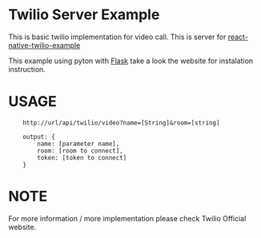 #  Twilio Server Example
This is basic twilio implementation for video call.
This is server for [react-native-twilio-example](https://github.com/RZulfikri/react-native-twilio-example.git)

This example using pyton with [Flask](http://flask.pocoo.org/) take a look the website for instalation instruction.

# USAGE
```
    http://url/api/twilio/video?name=[String]&room=[string]

    output: {
        name: [parameter name],
        room: [room to connect],
        token: [token to connect]
    }
```

# NOTE
For more information / more implementation please check Twilio Official website.